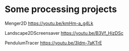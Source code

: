 # Some processing projects

Menger2D
https://youtu.be/kmHm-a_g4Lk

Landscape2DScreensaver
https://youtu.be/B3Vf_HizDSc

PendulumTracer
https://youtu.be/3Idm-7aKTrE